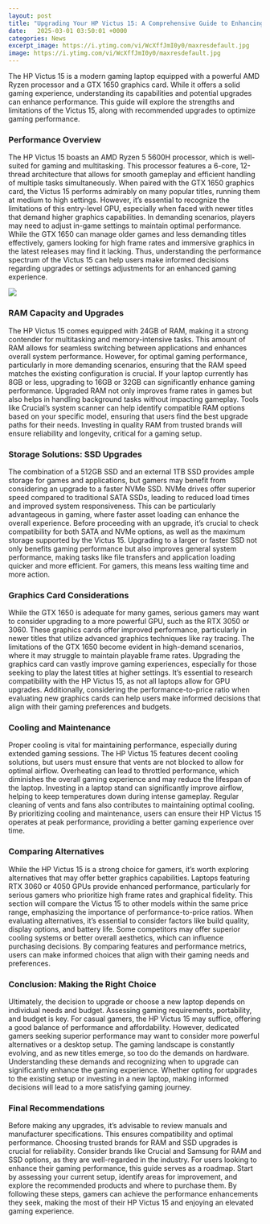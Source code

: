 ```yaml
---
layout: post
title: "Upgrading Your HP Victus 15: A Comprehensive Guide to Enhancing Gaming Performance"
date:   2025-03-01 03:50:01 +0000
categories: News
excerpt_image: https://i.ytimg.com/vi/WcXffJmI0y0/maxresdefault.jpg
image: https://i.ytimg.com/vi/WcXffJmI0y0/maxresdefault.jpg
---
```


The HP Victus 15 is a modern gaming laptop equipped with a powerful AMD Ryzen processor and a GTX 1650 graphics card. While it offers a solid gaming experience, understanding its capabilities and potential upgrades can enhance performance. This guide will explore the strengths and limitations of the Victus 15, along with recommended upgrades to optimize gaming performance.
### Performance Overview
The HP Victus 15 boasts an AMD Ryzen 5 5600H processor, which is well-suited for gaming and multitasking. This processor features a 6-core, 12-thread architecture that allows for smooth gameplay and efficient handling of multiple tasks simultaneously. When paired with the GTX 1650 graphics card, the Victus 15 performs admirably on many popular titles, running them at medium to high settings. However, it’s essential to recognize the limitations of this entry-level GPU, especially when faced with newer titles that demand higher graphics capabilities. 
In demanding scenarios, players may need to adjust in-game settings to maintain optimal performance. While the GTX 1650 can manage older games and less demanding titles effectively, gamers looking for high frame rates and immersive graphics in the latest releases may find it lacking. Thus, understanding the performance spectrum of the Victus 15 can help users make informed decisions regarding upgrades or settings adjustments for an enhanced gaming experience.

![](https://i.ytimg.com/vi/WcXffJmI0y0/maxresdefault.jpg)
### RAM Capacity and Upgrades
The HP Victus 15 comes equipped with 24GB of RAM, making it a strong contender for multitasking and memory-intensive tasks. This amount of RAM allows for seamless switching between applications and enhances overall system performance. However, for optimal gaming performance, particularly in more demanding scenarios, ensuring that the RAM speed matches the existing configuration is crucial. 
If your laptop currently has 8GB or less, upgrading to 16GB or 32GB can significantly enhance gaming performance. Upgraded RAM not only improves frame rates in games but also helps in handling background tasks without impacting gameplay. Tools like Crucial’s system scanner can help identify compatible RAM options based on your specific model, ensuring that users find the best upgrade paths for their needs. Investing in quality RAM from trusted brands will ensure reliability and longevity, critical for a gaming setup.
### Storage Solutions: SSD Upgrades
The combination of a 512GB SSD and an external 1TB SSD provides ample storage for games and applications, but gamers may benefit from considering an upgrade to a faster NVMe SSD. NVMe drives offer superior speed compared to traditional SATA SSDs, leading to reduced load times and improved system responsiveness. This can be particularly advantageous in gaming, where faster asset loading can enhance the overall experience.
Before proceeding with an upgrade, it’s crucial to check compatibility for both SATA and NVMe options, as well as the maximum storage supported by the Victus 15. Upgrading to a larger or faster SSD not only benefits gaming performance but also improves general system performance, making tasks like file transfers and application loading quicker and more efficient. For gamers, this means less waiting time and more action.
### Graphics Card Considerations
While the GTX 1650 is adequate for many games, serious gamers may want to consider upgrading to a more powerful GPU, such as the RTX 3050 or 3060. These graphics cards offer improved performance, particularly in newer titles that utilize advanced graphics techniques like ray tracing. The limitations of the GTX 1650 become evident in high-demand scenarios, where it may struggle to maintain playable frame rates.
Upgrading the graphics card can vastly improve gaming experiences, especially for those seeking to play the latest titles at higher settings. It’s essential to research compatibility with the HP Victus 15, as not all laptops allow for GPU upgrades. Additionally, considering the performance-to-price ratio when evaluating new graphics cards can help users make informed decisions that align with their gaming preferences and budgets.
### Cooling and Maintenance
Proper cooling is vital for maintaining performance, especially during extended gaming sessions. The HP Victus 15 features decent cooling solutions, but users must ensure that vents are not blocked to allow for optimal airflow. Overheating can lead to throttled performance, which diminishes the overall gaming experience and may reduce the lifespan of the laptop.
Investing in a laptop stand can significantly improve airflow, helping to keep temperatures down during intense gameplay. Regular cleaning of vents and fans also contributes to maintaining optimal cooling. By prioritizing cooling and maintenance, users can ensure their HP Victus 15 operates at peak performance, providing a better gaming experience over time.
### Comparing Alternatives
While the HP Victus 15 is a strong choice for gamers, it’s worth exploring alternatives that may offer better graphics capabilities. Laptops featuring RTX 3060 or 4050 GPUs provide enhanced performance, particularly for serious gamers who prioritize high frame rates and graphical fidelity. This section will compare the Victus 15 to other models within the same price range, emphasizing the importance of performance-to-price ratios.
When evaluating alternatives, it’s essential to consider factors like build quality, display options, and battery life. Some competitors may offer superior cooling systems or better overall aesthetics, which can influence purchasing decisions. By comparing features and performance metrics, users can make informed choices that align with their gaming needs and preferences.
### Conclusion: Making the Right Choice
Ultimately, the decision to upgrade or choose a new laptop depends on individual needs and budget. Assessing gaming requirements, portability, and budget is key. For casual gamers, the HP Victus 15 may suffice, offering a good balance of performance and affordability. However, dedicated gamers seeking superior performance may want to consider more powerful alternatives or a desktop setup.
The gaming landscape is constantly evolving, and as new titles emerge, so too do the demands on hardware. Understanding these demands and recognizing when to upgrade can significantly enhance the gaming experience. Whether opting for upgrades to the existing setup or investing in a new laptop, making informed decisions will lead to a more satisfying gaming journey.
### Final Recommendations
Before making any upgrades, it’s advisable to review manuals and manufacturer specifications. This ensures compatibility and optimal performance. Choosing trusted brands for RAM and SSD upgrades is crucial for reliability. Consider brands like Crucial and Samsung for RAM and SSD options, as they are well-regarded in the industry.
For users looking to enhance their gaming performance, this guide serves as a roadmap. Start by assessing your current setup, identify areas for improvement, and explore the recommended products and where to purchase them. By following these steps, gamers can achieve the performance enhancements they seek, making the most of their HP Victus 15 and enjoying an elevated gaming experience.